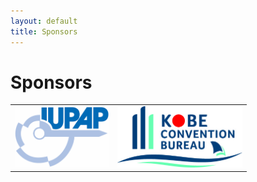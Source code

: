 ```yaml
---
layout: default
title: Sponsors
---
```


# Sponsors

<table class="noborder">
<tr>
  <td><a href="https://iupap.org"><img  class="noborder" src="assets/images/iupap-logo.png" width="150"></a></td>
  <td><a href="https://kobe-convention.jp/en/"><img class="noborder" src="assets/images/kobe-convention-bureau.jpg" width="200"></a></td>
</tr>
</table>
